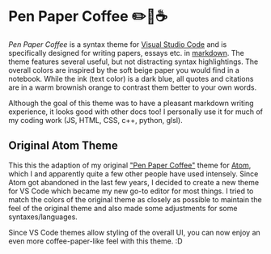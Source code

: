 # Pen Paper Coffee :pencil2::scroll::coffee:

*Pen Paper Coffee* is a syntax theme for [Visual Studio Code](https://code.visualstudio.com/) and is specifically designed for writing papers, essays etc. in [markdown](https://en.wikipedia.org/wiki/Markdown).
The theme features  several useful, but not distracting syntax highlightings.
The overall colors are inspired by the soft beige paper you would find in a notebook. While the ink (text color) is a dark blue, all quotes and citations are in a warm brownish orange to contrast them better to your own words.

Although the goal of this theme was to have a pleasant markdown writing experience, it looks good with other docs too! I personally use it for much of my coding work (JS, HTML, CSS, c++, python, glsl).


## Original Atom Theme

This this the adaption of my original ["Pen Paper Coffee"](https://github.com/nylki/pen-paper-coffee-syntax) theme for [Atom](https://atom.io/), which I and apparently quite a few other people have used intensely. Since Atom got abandoned in the last few years, I decided to create a new theme for VS Code which became my new go-to editor for most things.
I tried to match the colors of the original theme as closely as possible to maintain the feel of the original theme and also made some adjustments for some syntaxes/languages.

Since VS Code themes allow styling of the overall UI, you can now enjoy an even more coffee-paper-like feel with this theme. :D